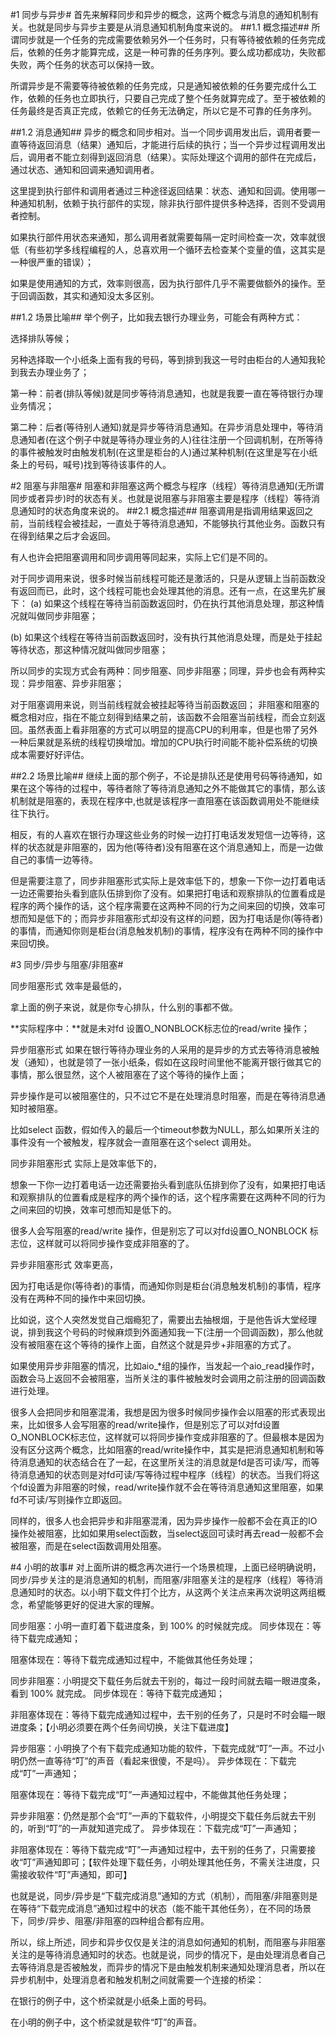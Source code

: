 #1 同步与异步# 首先来解释同步和异步的概念，这两个概念与消息的通知机制有关。也就是同步与异步主要是从消息通知机制角度来说的。 ##1.1 概念描述## 所谓同步就是一个任务的完成需要依赖另外一个任务时，只有等待被依赖的任务完成后，依赖的任务才能算完成，这是一种可靠的任务序列。要么成功都成功，失败都失败，两个任务的状态可以保持一致。

所谓异步是不需要等待被依赖的任务完成，只是通知被依赖的任务要完成什么工作，依赖的任务也立即执行，只要自己完成了整个任务就算完成了。至于被依赖的任务最终是否真正完成，依赖它的任务无法确定，所以它是不可靠的任务序列。

##1.2 消息通知## 异步的概念和同步相对。当一个同步调用发出后，调用者要一直等待返回消息（结果）通知后，才能进行后续的执行；当一个异步过程调用发出后，调用者不能立刻得到返回消息（结果）。实际处理这个调用的部件在完成后，通过状态、通知和回调来通知调用者。

这里提到执行部件和调用者通过三种途径返回结果：状态、通知和回调。使用哪一种通知机制，依赖于执行部件的实现，除非执行部件提供多种选择，否则不受调用者控制。

如果执行部件用状态来通知，那么调用者就需要每隔一定时间检查一次，效率就很低（有些初学多线程编程的人，总喜欢用一个循环去检查某个变量的值，这其实是一种很严重的错误）；

如果是使用通知的方式，效率则很高，因为执行部件几乎不需要做额外的操作。至于回调函数，其实和通知没太多区别。

##1.2 场景比喻## 举个例子，比如我去银行办理业务，可能会有两种方式：

选择排队等候；

另种选择取一个小纸条上面有我的号码，等到排到我这一号时由柜台的人通知我轮到我去办理业务了；

第一种：前者(排队等候)就是同步等待消息通知，也就是我要一直在等待银行办理业务情况；

第二种：后者(等待别人通知)就是异步等待消息通知。在异步消息处理中，等待消息通知者(在这个例子中就是等待办理业务的人)往往注册一个回调机制，在所等待的事件被触发时由触发机制(在这里是柜台的人)通过某种机制(在这里是写在小纸条上的号码，喊号)找到等待该事件的人。

#2 阻塞与非阻塞# 阻塞和非阻塞这两个概念与程序（线程）等待消息通知(无所谓同步或者异步)时的状态有关。也就是说阻塞与非阻塞主要是程序（线程）等待消息通知时的状态角度来说的。 ##2.1 概念描述## 阻塞调用是指调用结果返回之前，当前线程会被挂起，一直处于等待消息通知，不能够执行其他业务。函数只有在得到结果之后才会返回。

有人也许会把阻塞调用和同步调用等同起来，实际上它们是不同的。

对于同步调用来说，很多时候当前线程可能还是激活的，只是从逻辑上当前函数没有返回而已，此时，这个线程可能也会处理其他的消息。还有一点，在这里先扩展下：
(a) 如果这个线程在等待当前函数返回时，仍在执行其他消息处理，那这种情况就叫做同步非阻塞；

(b) 如果这个线程在等待当前函数返回时，没有执行其他消息处理，而是处于挂起等待状态，那这种情况就叫做同步阻塞；

所以同步的实现方式会有两种：同步阻塞、同步非阻塞；同理，异步也会有两种实现：异步阻塞、异步非阻塞；

对于阻塞调用来说，则当前线程就会被挂起等待当前函数返回；
非阻塞和阻塞的概念相对应，指在不能立刻得到结果之前，该函数不会阻塞当前线程，而会立刻返回。虽然表面上看非阻塞的方式可以明显的提高CPU的利用率，但是也带了另外一种后果就是系统的线程切换增加。增加的CPU执行时间能不能补偿系统的切换成本需要好好评估。

##2.2 场景比喻## 继续上面的那个例子，不论是排队还是使用号码等待通知，如果在这个等待的过程中，等待者除了等待消息通知之外不能做其它的事情，那么该机制就是阻塞的，表现在程序中,也就是该程序一直阻塞在该函数调用处不能继续往下执行。

相反，有的人喜欢在银行办理这些业务的时候一边打打电话发发短信一边等待，这样的状态就是非阻塞的，因为他(等待者)没有阻塞在这个消息通知上，而是一边做自己的事情一边等待。

但是需要注意了，同步非阻塞形式实际上是效率低下的，想象一下你一边打着电话一边还需要抬头看到底队伍排到你了没有。如果把打电话和观察排队的位置看成是程序的两个操作的话，这个程序需要在这两种不同的行为之间来回的切换，效率可想而知是低下的；而异步非阻塞形式却没有这样的问题，因为打电话是你(等待者)的事情，而通知你则是柜台(消息触发机制)的事情，程序没有在两种不同的操作中来回切换。

#3 同步/异步与阻塞/非阻塞#

同步阻塞形式
效率是最低的，

拿上面的例子来说，就是你专心排队，什么别的事都不做。

**实际程序中：**就是未对fd 设置O_NONBLOCK标志位的read/write 操作；

异步阻塞形式
如果在银行等待办理业务的人采用的是异步的方式去等待消息被触发（通知），也就是领了一张小纸条，假如在这段时间里他不能离开银行做其它的事情，那么很显然，这个人被阻塞在了这个等待的操作上面；

异步操作是可以被阻塞住的，只不过它不是在处理消息时阻塞，而是在等待消息通知时被阻塞。

比如select 函数，假如传入的最后一个timeout参数为NULL，那么如果所关注的事件没有一个被触发，程序就会一直阻塞在这个select 调用处。

同步非阻塞形式
实际上是效率低下的，

想象一下你一边打着电话一边还需要抬头看到底队伍排到你了没有，如果把打电话和观察排队的位置看成是程序的两个操作的话，这个程序需要在这两种不同的行为之间来回的切换，效率可想而知是低下的。

很多人会写阻塞的read/write 操作，但是别忘了可以对fd设置O_NONBLOCK 标志位，这样就可以将同步操作变成非阻塞的了。

异步非阻塞形式
效率更高，

因为打电话是你(等待者)的事情，而通知你则是柜台(消息触发机制)的事情，程序没有在两种不同的操作中来回切换。

比如说，这个人突然发觉自己烟瘾犯了，需要出去抽根烟，于是他告诉大堂经理说，排到我这个号码的时候麻烦到外面通知我一下(注册一个回调函数)，那么他就没有被阻塞在这个等待的操作上面，自然这个就是异步+非阻塞的方式了。

如果使用异步非阻塞的情况，比如aio_*组的操作，当发起一个aio_read操作时，函数会马上返回不会被阻塞，当所关注的事件被触发时会调用之前注册的回调函数进行处理。

很多人会把同步和阻塞混淆，我想是因为很多时候同步操作会以阻塞的形式表现出来，比如很多人会写阻塞的read/write操作，但是别忘了可以对fd设置O_NONBLOCK标志位，这样就可以将同步操作变成非阻塞的了。但最根本是因为没有区分这两个概念，比如阻塞的read/write操作中，其实是把消息通知机制和等待消息通知的状态结合在了一起，在这里所关注的消息就是fd是否可读/写，而等待消息通知的状态则是对fd可读/写等待过程中程序（线程）的状态。当我们将这个fd设置为非阻塞的时候，read/write操作就不会在等待消息通知这里阻塞，如果fd不可读/写则操作立即返回。

同样的，很多人也会把异步和非阻塞混淆，因为异步操作一般都不会在真正的IO操作处被阻塞，比如如果用select函数，当select返回可读时再去read一般都不会被阻塞，而是在select函数调用处阻塞。

#4 小明的故事# 对上面所讲的概念再次进行一个场景梳理，上面已经明确说明，同步/异步关注的是消息通知的机制，而阻塞/非阻塞关注的是程序（线程）等待消息通知时的状态。以小明下载文件打个比方，从这两个关注点来再次说明这两组概念，希望能够更好的促进大家的理解。

同步阻塞：小明一直盯着下载进度条，到 100% 的时候就完成。
同步体现在：等待下载完成通知；

阻塞体现在：等待下载完成通知过程中，不能做其他任务处理；

同步非阻塞：小明提交下载任务后就去干别的，每过一段时间就去瞄一眼进度条，看到 100% 就完成。
同步体现在：等待下载完成通知；

非阻塞体现在：等待下载完成通知过程中，去干别的任务了，只是时不时会瞄一眼进度条；【小明必须要在两个任务间切换，关注下载进度】

异步阻塞：小明换了个有下载完成通知功能的软件，下载完成就“叮”一声。不过小明仍然一直等待“叮”的声音（看起来很傻，不是吗）。
异步体现在：下载完成“叮”一声通知；

阻塞体现在：等待下载完成“叮”一声通知过程中，不能做其他任务处理；

异步非阻塞：仍然是那个会“叮”一声的下载软件，小明提交下载任务后就去干别的，听到“叮”的一声就知道完成了。
异步体现在：下载完成“叮”一声通知；

非阻塞体现在：等待下载完成“叮”一声通知过程中，去干别的任务了，只需要接收“叮”声通知即可；【软件处理下载任务，小明处理其他任务，不需关注进度，只需接收软件“叮”声通知，即可】

也就是说，同步/异步是“下载完成消息”通知的方式（机制），而阻塞/非阻塞则是在等待“下载完成消息”通知过程中的状态（能不能干其他任务），在不同的场景下，同步/异步、阻塞/非阻塞的四种组合都有应用。

所以，综上所述，同步和异步仅仅是关注的消息如何通知的机制，而阻塞与非阻塞关注的是等待消息通知时的状态。也就是说，同步的情况下，是由处理消息者自己去等待消息是否被触发，而异步的情况下是由触发机制来通知处理消息者，所以在异步机制中，处理消息者和触发机制之间就需要一个连接的桥梁：

在银行的例子中，这个桥梁就是小纸条上面的号码。

在小明的例子中，这个桥梁就是软件“叮”的声音。